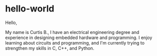 # hello-world

Hello,

My name is Curtis B., I have an electrical engineering degree and experience in designing embedded hardware and programming. I enjoy learning about circuits and programming, and I'm currently trying to strengthen my skills in C, C++, and Python.
